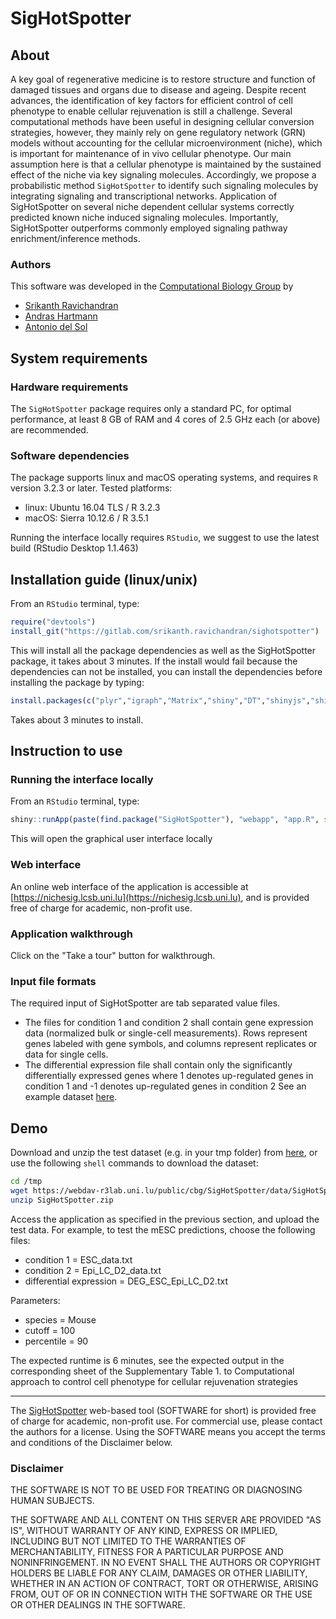# SigHotSpotter

## About

A key goal of regenerative medicine is to restore structure and function of damaged tissues and organs due to disease and ageing. Despite recent advances, the identification of key factors for efficient control of cell phenotype to enable cellular rejuvenation is still a challenge. 
Several computational methods have been useful in designing cellular conversion strategies, however, they mainly rely on gene regulatory network (GRN) models without accounting for the cellular microenvironment (niche), which is important for maintenance of in vivo cellular phenotype.
Our main assumption here is that a cellular phenotype is maintained by the sustained effect of the niche via key signaling molecules. Accordingly, we propose a probabilistic method `SigHotSpotter` to identify such signaling molecules by integrating signaling and transcriptional networks.
Application of SigHotSpotter on several niche dependent cellular systems correctly predicted known niche induced signaling molecules. Importantly, SigHotSpotter outperforms commonly employed signaling pathway enrichment/inference methods.

### Authors

This software was developed in the [Computational Biology Group](https://wwwfr.uni.lu/lcsb/research/computational_biology) by
- [Srikanth Ravichandran](https://wwwen.uni.lu/lcsb/people/srikanth_ravichandran)
- [Andras Hartmann](https://wwwfr.uni.lu/lcsb/people/andras_hartmann)
- [Antonio del Sol](https://wwwfr.uni.lu/lcsb/people/antonio_del_sol_mesa)

## System requirements 
### Hardware requirements
The `SigHotSpotter` package requires only a standard PC, for optimal performance, at least 8 GB of RAM and 4 cores of 2.5 GHz each (or above) are recommended.

### Software dependencies
The package supports linux and macOS operating systems, and requires `R` version 3.2.3 or later. Tested platforms:
- linux: Ubuntu 16.04 TLS / R 3.2.3
- macOS: Sierra 10.12.6 / R 3.5.1

Running the interface locally requires `RStudio`, we suggest to use the latest build (RStudio Desktop 1.1.463)

## Installation guide (linux/unix)
From an `RStudio` terminal, type: 

```R
require("devtools")
install_git("https://gitlab.com/srikanth.ravichandran/sighotspotter")
```

This will install all the package dependencies as well as the SigHotSpotter package, it takes about 3 minutes.
If the install would fail because the dependencies can not be installed, you can install the dependencies before installing the package by typing:
```R
install.packages(c("plyr","igraph","Matrix","shiny","DT","shinyjs","shinythemes","shinyBS","rintrojs","markdown"))
```
Takes about 3 minutes to install.


## Instruction to use

### Running the interface locally

From an `RStudio` terminal, type: 

```R
shiny::runApp(paste(find.package("SigHotSpotter"), "webapp", "app.R", sep = .Platform$file.sep))
```

This will open the graphical user interface locally

### Web interface
An online web interface of the application is accessible at
[https://nichesig.lcsb.uni.lu](https://nichesig.lcsb.uni.lu), and is provided free of charge for academic, non-profit use.


### Application walkthrough

Click on the "Take a tour" button for walkthrough.

### Input file formats

The required input of SigHotSpotter are tab separated value files. 
- The files for condition 1 and condition 2 shall contain gene expression data (normalized bulk or single-cell measurements).
Rows represent genes labeled with gene symbols, and columns represent replicates or data for single cells.
- The differential expression file shall contain only the significantly differentially expressed genes where 1 denotes up-regulated genes in condition 1 and -1 denotes up-regulated genes in condition 2
See an example dataset
<a href="https://webdav-r3lab.uni.lu/public/cbg/SigHotSpotter/data/SigHotSpotter_datasets.zip" target="_blank">here</a>.

## Demo

Download and unzip the test dataset (e.g. in your tmp folder) from <a href="https://webdav-r3lab.uni.lu/public/cbg/SigHotSpotter/data/SigHotSpotter_datasets.zip" target="_blank">here</a>, or use the following `shell` commands to download the dataset:

```bash
cd /tmp
wget https://webdav-r3lab.uni.lu/public/cbg/SigHotSpotter/data/SigHotSpotter_datasets.zip
unzip SigHotSpotter.zip
```
Access the application as specified in the previous section, and upload the test data.
For example, to test the mESC predictions, choose the following files:
- condition 1 = ESC_data.txt
- condition 2 = Epi_LC_D2_data.txt
- differential expression = DEG_ESC_Epi_LC_D2.txt

Parameters:
- species = Mouse
- cutoff = 100
- percentile = 90

The expected runtime is 6 minutes, see the expected output in the corresponding sheet of the Supplementary Table 1. to Computational approach to control cell phenotype for cellular rejuvenation strategies

---
The [SigHotSpotter](https://nichesig.lcsb.uni.lu/webapp/) web-based tool (SOFTWARE for short) is provided free of charge for academic, non-profit use.
For commercial use, please contact the authors for a license.
Using the SOFTWARE means you accept the terms and conditions of the Disclaimer below.

### Disclaimer

THE SOFTWARE IS NOT TO BE USED FOR TREATING OR DIAGNOSING HUMAN SUBJECTS.

THE SOFTWARE AND ALL CONTENT ON THIS SERVER ARE PROVIDED "AS IS", WITHOUT WARRANTY OF ANY KIND, EXPRESS OR IMPLIED, INCLUDING BUT NOT LIMITED TO THE WARRANTIES OF MERCHANTABILITY, FITNESS FOR A PARTICULAR PURPOSE AND NONINFRINGEMENT. IN NO EVENT SHALL THE AUTHORS OR COPYRIGHT HOLDERS BE LIABLE FOR ANY CLAIM, DAMAGES OR OTHER LIABILITY, WHETHER IN AN ACTION OF CONTRACT, TORT OR OTHERWISE, ARISING FROM, OUT OF OR IN CONNECTION WITH THE SOFTWARE OR THE USE OR OTHER DEALINGS IN THE SOFTWARE.
